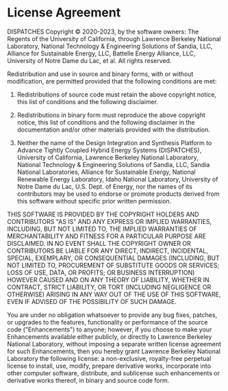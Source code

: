 License Agreement
=================

DISPATCHES Copyright © 2020-2023, by the software owners: The Regents of the University of
California, through Lawrence Berkeley National Laboratory, National Technology & Engineering
Solutions of Sandia, LLC, Alliance for Sustainable Energy, LLC, Battelle Energy Alliance, LLC,
University of Notre Dame du Lac, et al. All rights reserved.

Redistribution and use in source and binary forms, with or without modification, are permitted
provided that the following conditions are met:

1. Redistributions of source code must retain the above copyright notice, this list of conditions
and the following disclaimer.

2. Redistributions in binary form must reproduce the above copyright notice, this list of
conditions and the following disclaimer in the documentation and/or other materials provided with
the distribution.

3. Neither the name of the Design Integration and Synthesis Platform to Advance Tightly Coupled
Hybrid Energy Systems (DISPATCHES), University of California, Lawrence Berkeley National Laboratory,
National Technology & Engineering Solutions of Sandia, LLC, Sandia National Laboratories, Alliance
for Sustainable Energy, National Renewable Energy Laboratory, Idaho National Laboratory, University
of Notre Dame du Lac, U.S. Dept. of Energy, nor the names of its contributors may be used to endorse
or promote products derived from this software without specific prior written permission.

THIS SOFTWARE IS PROVIDED BY THE COPYRIGHT HOLDERS AND CONTRIBUTORS "AS IS" AND ANY EXPRESS OR
IMPLIED WARRANTIES, INCLUDING, BUT NOT LIMITED TO, THE IMPLIED WARRANTIES OF MERCHANTABILITY AND
FITNESS FOR A PARTICULAR PURPOSE ARE DISCLAIMED. IN NO EVENT SHALL THE COPYRIGHT OWNER OR
CONTRIBUTORS BE LIABLE FOR ANY DIRECT, INDIRECT, INCIDENTAL, SPECIAL, EXEMPLARY, OR CONSEQUENTIAL
DAMAGES (INCLUDING, BUT NOT LIMITED TO, PROCUREMENT OF SUBSTITUTE GOODS OR SERVICES; LOSS OF USE,
DATA, OR PROFITS; OR BUSINESS INTERRUPTION) HOWEVER CAUSED AND ON ANY THEORY OF LIABILITY, WHETHER
IN CONTRACT, STRICT LIABILITY, OR TORT (INCLUDING NEGLIGENCE OR OTHERWISE) ARISING IN ANY WAY OUT OF
THE USE OF THIS SOFTWARE, EVEN IF ADVISED OF THE POSSIBILITY OF SUCH DAMAGE.

You are under no obligation whatsoever to provide any bug fixes, patches, or upgrades to the
features, functionality or performance of the source code ("Enhancements") to anyone; however, if
you choose to make your Enhancements available either publicly, or directly to Lawrence Berkeley
National Laboratory, without imposing a separate written license agreement for such Enhancements,
then you hereby grant Lawrence Berkeley National Laboratory the following license: a non-exclusive,
royalty-free perpetual license to install, use, modify, prepare derivative works, incorporate into
other computer software, distribute, and sublicense such enhancements or derivative works thereof,
in binary and source code form.
